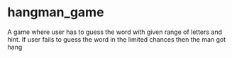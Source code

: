 # hangman_game
A game where user has to guess the word with given range of letters and hint. If user fails to guess the word in the limited chances then the man got hang
